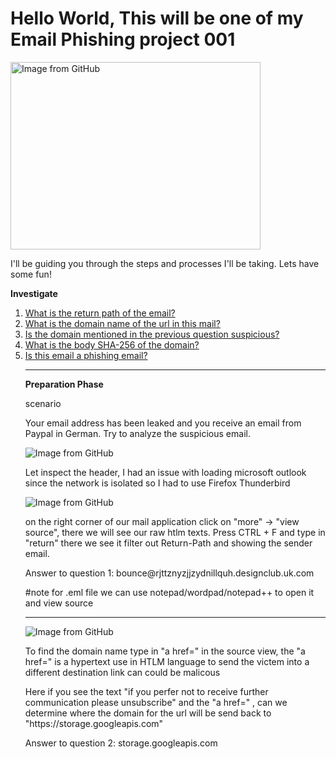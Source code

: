 # Hello World, This will be one of my Email Phishing project 001

<image src="https://github.com/TommyP702/TanPham/assets/169327735/4b2a88b9-dcd7-442b-91fa-8daaf22777d4" alt="Image from GitHub" class="wp-image-5001" width="400" height="300"/>


I'll be guiding you through the steps and processes I'll be taking. Lets have some fun!

<p class="has-text-align-center"><strong>Investigate</strong></p>

<!-- wp:group {"layout":{"type":"flex","orientation":"vertical"},"fontSize":"small"} -->
<div class="wp-block-group has-small-font-size"><!-- wp:list {"ordered":true} -->
<ol><!-- wp:list-item -->
<li><a href="#1">What is the return path of the email?</a></li>
<!-- /wp:list-item -->

<!-- wp:list-item -->
<li><a href="#2">What is the domain name of the url in this mail?</a></li>
<!-- /wp:list-item -->

<!-- wp:list-item -->
<li><a href="#3">Is the domain mentioned in the previous question suspicious?</a></li>
<!-- /wp:list-item -->
<!-- wp:list-item -->
<li><a href="#4">What is the body SHA-256 of the domain? </a></li>
<!-- /wp:list-item -->

<!-- wp:list-item -->
<li><a href="#5">Is this email a phishing email? </a></li>
<!-- /wp:list-item -->

<!-- wp:separator -->
<hr class="wp-block-separator has-alpha-channel-opacity"/>
<!-- /wp:separator -->

<!-- wp:paragraph {"align":"center","backgroundColor":"pale-cyan-blue"} -->
<p class="has-text-align-center has-pale-cyan-blue-background-color has-background" id="1"><strong>Preparation Phase</strong></p>
<!-- /wp:paragraph -->

<p>scenario</p>
<p>Your email address has been leaked and you receive an email from Paypal in German. Try to analyze the suspicious email.</p>


<image src="https://github.com/TommyP702/TanPham/assets/169327735/cfbb152e-9a9b-4dad-a1d9-83eb16439a89" alt="Image from GitHub" class="wp-image-5001"/>

<p>Let inspect the header, I had an issue with loading microsoft outlook since the network is isolated so I had to use Firefox Thunderbird </p>

<image src="https://github.com/TommyP702/TanPham/assets/169327735/ef38d773-080a-4b09-bc9b-c00601e87fbc" alt="Image from GitHub" class="wp-image-5001"/>

<p>on the right corner of our mail application click on "more" -> "view source", there we will see our raw htlm texts. Press CTRL + F and type in "return" there we see it filter out Return-Path and showing the sender email.</p> 

<p>Answer to question 1: bounce@rjttznyzjjzydnillquh.designclub.uk.com</p>

<p>#note for .eml file we can use notepad/wordpad/notepad++ to open it and view source</p>

<!-- wp:separator -->
<hr class="wp-block-separator has-alpha-channel-opacity"/>
<!-- /wp:separator -->

<img src="https://github.com/TommyP702/TanPham/assets/169327735/b85d47ce-2bd5-47f4-92a1-511dd0399748" alt="Image from GitHub" class="wp-image-5001">

<p>To find the domain name type in "a href=" in the source view, the "a href=" is a hypertext use in HTLM language to send the victem into a different destination link can could be malicous</p>
<p> Here if you see the text "if you perfer not to receive further communication please unsubscribe"  and the "a href=" , can we determine where the domain for the url will be send back to "https://storage.googleapis.com"</p>

<p>Answer to question 2: storage.googleapis.com </p>









